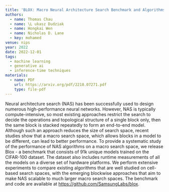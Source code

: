 ```yaml
---
title: 'BLOX: Macro Neural Architecture Search Benchmark and Algorithms'
authors:
  - name: Thomas Chau
  - name: \L ukasz Dudziak
  - name: Hongkai Wen
  - name: Nicholas D. Lane
  - key: mohamed
venue: nips
year: 2022
date: 2022-12-01
tags:
  - machine learning
  - generative ai
  - inference-time techniques
materials:
  - name: PDF
    url: https://arxiv.org/pdf/2210.07271.pdf
    type: file-pdf
---
```

Neural architecture search (NAS) has been successfully used to design numerous high-performance neural networks. However, NAS is typically compute-intensive, so most existing approaches restrict the search to decide the operations and topological structure of a single block only, then the same block is stacked repeatedly to form an end-to-end model. Although such an approach reduces the size of search space, recent studies show that a macro search space, which allows blocks in a model to be different, can lead to better performance. To provide a systematic study of the performance of NAS algorithms on a macro search space, we release Blox - a benchmark that consists of 91k unique models trained on the CIFAR-100 dataset. The dataset also includes runtime measurements of all the models on a diverse set of hardware platforms. We perform extensive experiments to compare existing algorithms that are well studied on cell-based search spaces, with the emerging blockwise approaches that aim to make NAS scalable to much larger macro search spaces. The benchmark and code are available at https://github.com/SamsungLabs/blox.
